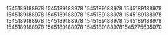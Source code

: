 1545189188978
1545189188978
1545189188978
1545189188978
1545189188978
1545189188978
1545189188978
1545189188978
1545189188978
1545189188978
1545189188978
1545189188978
1545189188978
1545189188978
15451891889781545275635070
